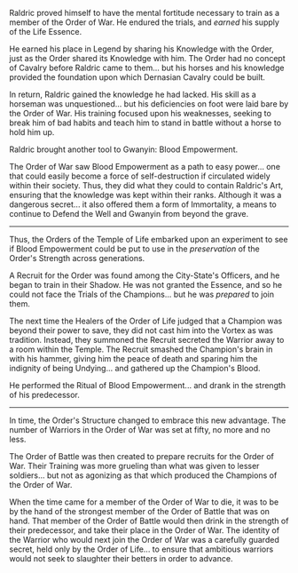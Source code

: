 Raldric proved himself to have the mental fortitude necessary to train as a member of the Order of War. He endured the trials, and *earned* his supply of the Life Essence.

He earned his place in Legend by sharing his Knowledge with the Order, just as the Order shared its Knowledge with him. The Order had no concept of Cavalry before Raldric came to them... but his horses and his knowledge provided the foundation upon which Dernasian Cavalry could be built.

In return, Raldric gained the knowledge he had lacked. His skill as a horseman was unquestioned... but his deficiencies on foot were laid bare by the Order of War. His training focused upon his weaknesses, seeking to break him of bad habits and teach him to stand in battle without a horse to hold him up.

Raldric brought another tool to Gwanyin: Blood Empowerment.

The Order of War saw Blood Empowerment as a path to easy power... one that could easily become a force of self-destruction if circulated widely within their society. Thus, they did what they could to contain Raldric's Art, ensuring that the knowledge was kept within their ranks. Although it was a dangerous secret... it also offered them a form of Immortality, a means to continue to Defend the Well and Gwanyin from beyond the grave.

---

Thus, the Orders of the Temple of Life embarked upon an experiment to see if Blood Empowerment could be put to use in the *preservation* of the Order's Strength across generations. 

A Recruit for the Order was found among the City-State's Officers, and he began to train in their Shadow. He was not granted the Essence, and so he could not face the Trials of the Champions... but he was *prepared* to join them.

The next time the Healers of the Order of Life judged that a Champion was beyond their power to save, they did not cast him into the Vortex as was tradition. Instead, they summoned the Recruit secreted the Warrior away to a room within the Temple. The Recruit smashed the Champion's brain in with his hammer, giving him the peace of death and sparing him the indignity of being Undying... and gathered up the Champion's Blood.

He performed the Ritual of Blood Empowerment... and drank in the strength of his predecessor.

---

In time, the Order's Structure changed to embrace this new advantage. The number of Warriors in the Order of War was set at fifty, no more and no less. 

The Order of Battle was then created to prepare recruits for the Order of War. Their Training was more grueling than what was given to lesser soldiers... but not as agonizing as that which produced the Champions of the Order of War.

When the time came for a member of the Order of War to die, it was to be by the hand of the strongest member of the Order of Battle that was on hand. That member of the Order of Battle would then drink in the strength of their predecessor, and take their place in the Order of War. The identity of the Warrior who would next join the Order of War was a carefully guarded secret, held only by the Order of Life... to ensure that ambitious warriors would not seek to slaughter their betters in order to advance.